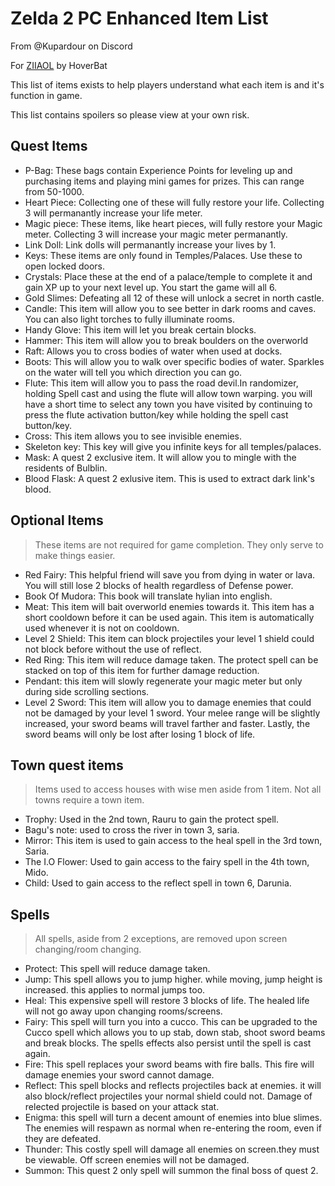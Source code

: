 # Zelda 2 PC Enhanced Item List

From @Kupardour on Discord

For [ZIIAOL](https://hoverbat.itch.io/ziiaol) by HoverBat

This list of items exists to help players understand what each item is and it's function in game.

This list contains spoilers so please view at your own risk.

## Quest Items

* P-Bag: These bags contain Experience Points for leveling up and purchasing items and playing mini games for prizes. This can range from 50-1000.
* Heart Piece: Collecting one of these will fully restore your life. Collecting 3 will permanantly increase your life meter.
* Magic piece: These items, like heart pieces, will fully restore your Magic meter. Collecting 3 will increase your magic meter permanantly.
* Link Doll: Link dolls will permanantly increase your lives by 1.
* Keys: These items are only found in Temples/Palaces. Use these to open locked doors.
* Crystals: Place these at the end of a palace/temple to complete it and gain XP up to your next level up. You start the game will all 6.
* Gold Slimes: Defeating all 12 of these will unlock a secret in north castle.
* Candle: This item will allow you to see better in dark rooms and caves. You can also light torches to fully illuminate rooms.
* Handy Glove: This item will let you break certain blocks.
* Hammer: This item will allow you to break boulders on the overworld
* Raft: Allows you to cross bodies of water when used at docks.
* Boots: This will allow you to walk over specific bodies of water. Sparkles on the water will tell you which direction you can go.
* Flute: This item will allow you to pass the road devil.In randomizer, holding Spell cast and using the flute will allow town warping. you will have a short time to select any town you have visited by continuing to press the flute activation button/key while holding the spell cast button/key.
* Cross: This item allows you to see invisible enemies.
* Skeleton key: This key will give you infinite keys for all temples/palaces.
* Mask: A quest 2 exclusive item. It will allow you to mingle with the residents of Bulblin.
* Blood Flask: A quest 2 exlusive item. This is used to extract dark link's blood.


## Optional Items

> These items are not required for game completion. They only serve to make things easier.
> 
* Red Fairy: This helpful friend will save you from dying in water or lava. You will still lose 2 blocks of health regardless of Defense power.
* Book Of Mudora: This book will translate hylian into english.
* Meat: This item will bait overworld enemies towards it. This item has a short cooldown before it can be used again. This item is automatically used whenever it is not on cooldown.
* Level 2 Shield: This item can block projectiles your level 1 shield could not block before without the use of reflect.
* Red Ring: This item will reduce damage taken. The protect spell can be stacked on top of this item for further damage reduction.
* Pendant: this item will slowly regenerate your magic meter but only during side scrolling sections.
* Level 2 Sword: This item will allow you to damage enemies that could not be damaged by your level 1 sword. Your melee range will be slightly increased, your sword beams will travel farther and faster. Lastly, the sword beams will only be lost after losing 1 block of life.


## Town quest items

> Items used to access houses with wise men aside from 1 item. Not all towns require a town item.

* Trophy: Used in the 2nd town, Rauru to gain the protect spell.
* Bagu's note: used to cross the river in town 3, saria.
* Mirror: This item is used to gain access to the heal spell in the 3rd town, Saria.
* The I.O Flower: Used to gain access to the fairy spell in the 4th town, Mido.
* Child: Used to gain access to the reflect spell in town 6, Darunia.

## Spells

> All spells, aside from 2 exceptions, are removed upon screen changing/room changing.

* Protect: This spell will reduce damage taken.
* Jump: This spell allows you to jump higher. while moving, jump height is increased. this applies to normal jumps too.
* Heal: This expensive spell will restore 3 blocks of life. The healed life will not go away upon changing rooms/screens.
* Fairy: This spell will turn you into a cucco. This can be upgraded to the Cucco spell which allows you to up stab, down stab, shoot sword beams and break blocks. The spells effects also persist until the spell is cast again.
* Fire: This spell replaces your sword beams with fire balls. This fire will damage enemies your sword cannot damage.
* Reflect: This spell blocks and reflects projectiles back at enemies. it will also block/reflect projectiles your normal shield could not. Damage of relected projectile is based on your attack stat.
* Enigma: this spell will turn a decent amount of enemies into blue slimes. The enemies will respawn as normal when re-entering the room, even if they are defeated.
* Thunder: This costly spell will damage all enemies on screen.they must be viewable. Off screen enemies will not be damaged.
* Summon: This quest 2 only spell will summon the final boss of quest 2.
